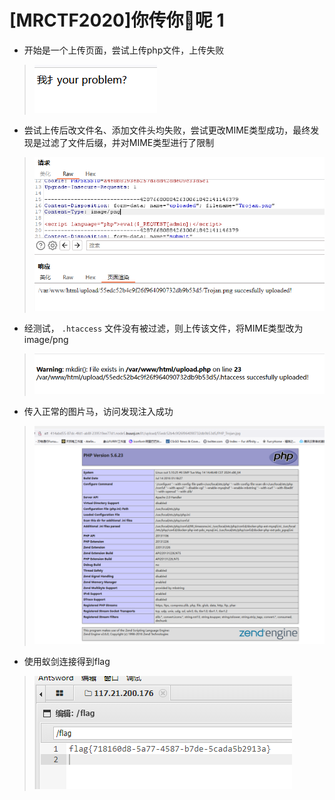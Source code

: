 # [MRCTF2020]你传你🐎呢 1

- 开始是一个上传页面，尝试上传php文件，上传失败

> <img src="../../IMG2/Screenshot 2024-06-02 183056.png">

- 尝试上传后改文件名、添加文件头均失败，尝试更改MIME类型成功，最终发现是过滤了文件后缀，并对MIME类型进行了限制

> <img src="../../IMG2/Screenshot 2024-06-02 183610.png">

- 经测试， `.htaccess` 文件没有被过滤，则上传该文件，将MIME类型改为image/png

> <img src="../../IMG2/Screenshot 2024-06-02 183816.png">

- 传入正常的图片马，访问发现注入成功

> <img src="../../IMG2/Screenshot 2024-06-02 184003.png">

- 使用蚁剑连接得到flag

> <img src="../../IMG2/Screenshot 2024-06-02 184116.png">